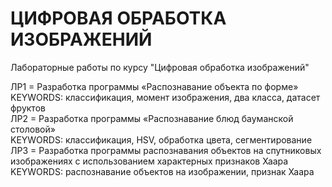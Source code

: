 # ЦИФРОВАЯ ОБРАБОТКА ИЗОБРАЖЕНИЙ
Лабораторные работы по курсу "Цифровая обработка изображений"  
  
ЛР1 = Разработка программы «Распознавание объекта по форме»  
  KEYWORDS: классификация, момент изображения, два класса, датасет фруктов  
ЛР2 = Разработка программы «Распознавание блюд бауманской столовой»  
  KEYWORDS: классификация, HSV, обработка цвета, сегментирование  
ЛР3 = Разработка программы распознавания объектов на спутниковых изображениях с использованием характерных признаков Хаара  
  KEYWORDS: распознавание объектов на изображении, признак Хаара  
 
